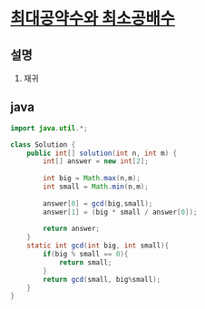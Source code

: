 # [최대공약수와 최소공배수](https://programmers.co.kr/learn/courses/30/lessons/12940)

## 설명
1. 재귀

## java
``` java
import java.util.*;

class Solution {
    public int[] solution(int n, int m) {
        int[] answer = new int[2];
        
        int big = Math.max(n,m);
        int small = Math.min(n,m);
        
        answer[0] = gcd(big,small);
        answer[1] = (big * small / answer[0]);
        
        return answer;
    }
    static int gcd(int big, int small){
        if(big % small == 0){
            return small;
        }
        return gcd(small, big%small);
    }
}
```
